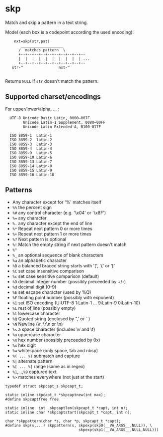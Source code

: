 # skp
Match and skip a pattern in a text string.

Model (each box is a codepoint according the used encoding):

```
    nxt=skp(str,pat)
       ___________________
      /  matches pattern  \
      +--+--+--+--+--+--+--+--+--+--
      |  |  |  |  |  |  |  |  |  | ... 
      +--+--+--+--+--+--+--+--+--+--
   str-^                nxt-^
      
```
Returns `NULL` if `str` doesn't match the pattern.


## Supported charset/encodings
 For upper/lower/alpha, ... : 

```
  UTF-8 Unicode Basic Latin, 0000–007F
        Unicode Latin-1 Supplement, 0080–00FF
        Unicode Latin Extended-A, 0100–017F
        
  ISO 8859-1  Latin-1
  ISO 8859-2  latin-2
  ISO 8859-3  Latin-3
  ISO 8859-4  Latin-4
  ISO 8859-9  Latin-5
  ISO 8859-10 Latin-6
  ISO 8859-13 Latin-7
  ISO 8859-14 Latin-8
  ISO 8859-15 Latin-9
  ISO 8859-16 Latin-10
```

## Patterns

  * Any character except for '%' matches itself
  * `%%`  the percent sign
  * `%#`  any control character (e.g. '\x04' or '\x8F')
  * `%=`  any character
  * `%.`  any character except the end of line
  * `%*`  Repeat next pattern 0 or more times
  * `%+`  Repeat next pattern 1 or more times
  * `%?`  Next pattern is optional
  * `%!`  Match the empty string if next pattern doesn't match
  * `%^`  
  * `%_`  an optional sequence of blank characters
  * `%a`  an alphabetic character
  * `%B`  a balanced braced string starts with '(', '{' or '['
  * `%C`  set case insensitive comparison
  * `%c`  set case sensitive comparison (default)
  * `%D`  decimal integer number (possibly preceeded by +/-)
  * `%d`  decimal digit (0-9)
  * `%E`  set escape character (used by  %Q)
  * `%F`  floating point number (possibly with exponent)
  * `%I`  set ISO encoding (U:UTF-8 1:Latin-1 ... 9:Latin-9 0:Latin-10)
  * `%L`  rest of line (possibly empty)
  * `%l`  lowercase character
  * `%Q`  Quoted string (enclosed by ",' or ` )
  * `%N`  Newline (\r, \r\n or \n)
  * `%s`  a space character (includes \v and \f)
  * `%u`  uppercase character
  * `%X`  hex number (possibly preceeded by 0x)
  * `%x`  hex digit
  * `%w`  whitespace (only space, tab and nbsp)
  * `%( ... %)` submatch and capture
  * `%|`  alternate pattern
  * `%[ ... %]` range (same as in regex)
  * `%1`,...,`%9` captured text.
  * `%>` matches everywhere (not just at the start)
      
```
typedef struct skpcapt_s skpcapt_t;

static inline skpcapt_t *skpcaptnew(int max);
#define skpcaptfree free

static inline  int  skpcaptlen(skpcapt_t *capt, int n);
static inline char *skpcaptstart(skpcapt_t *capt, int n);

char *skppattern(char *s, char *p, skpcapt_t *capt);
#define skp(s,...) skppattern(s, skpexp(skp0(__VA_ARGS__,NULL)), \
                                 skpexp(skp1(__VA_ARGS__,NULL,NULL)))

```
